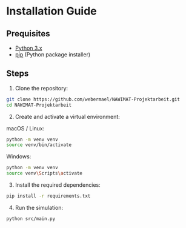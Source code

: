 # Installation Guide

## Prequisites
- [Python 3.x](https://www.python.org/downloads/)
- [pip](https://pip.pypa.io/en/stable/installation/) (Python package installer) 

## Steps
1. Clone the repository:

```sh 
git clone https://github.com/webermael/NAWIMAT-Projektarbeit.git
cd NAWIMAT-Projektarbeit
```

2. Create and activate a virtual environment:

macOS / Linux:

```sh
python -m venv venv
source venv/bin/activate
```

Windows:
```sh
python -m venv venv
source venv\Scripts\activate
```

3. Install the required dependencies:

```sh 
pip install -r requirements.txt
```

4. Run the simulation:

```sh 
python src/main.py
```
